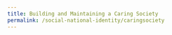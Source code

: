 ```yaml
---
title: Building and Maintaining a Caring Society
permalink: /social-national-identity/caringsociety
---
```

